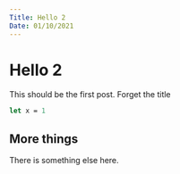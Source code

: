```yaml
---
Title: Hello 2
Date: 01/10/2021
---
```


# Hello 2

This should be the first post. Forget the title

```fsharp
let x = 1
```

## More things

There is something else here.
